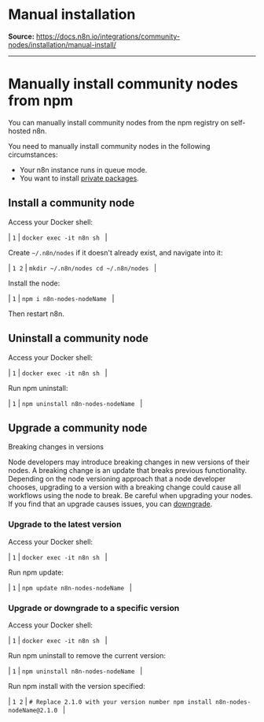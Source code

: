 # Manual installation

**Source:** https://docs.n8n.io/integrations/community-nodes/installation/manual-install/

---

# Manually install community nodes from npm

You can manually install community nodes from the npm registry on self-hosted n8n.

You need to manually install community nodes in the following circumstances:

- Your n8n instance runs in queue mode.
- You want to install [private packages](https://docs.npmjs.com/creating-and-publishing-private-packages).

## Install a community node

Access your Docker shell:

| ``` 1 ``` | ``` docker exec -it n8n sh  ``` |

Create `~/.n8n/nodes` if it doesn't already exist, and navigate into it:

| ``` 1 2 ``` | ``` mkdir ~/.n8n/nodes cd ~/.n8n/nodes  ``` |

Install the node:

| ``` 1 ``` | ``` npm i n8n-nodes-nodeName  ``` |

Then restart n8n.

## Uninstall a community node

Access your Docker shell:

| ``` 1 ``` | ``` docker exec -it n8n sh  ``` |

Run npm uninstall:

| ``` 1 ``` | ``` npm uninstall n8n-nodes-nodeName  ``` |

## Upgrade a community node

Breaking changes in versions

Node developers may introduce breaking changes in new versions of their nodes. A breaking change is an update that breaks previous functionality. Depending on the node versioning approach that a node developer chooses, upgrading to a version with a breaking change could cause all workflows using the node to break. Be careful when upgrading your nodes. If you find that an upgrade causes issues, you can [downgrade](#upgrade-or-downgrade-to-a-specific-version).

### Upgrade to the latest version

Access your Docker shell:

| ``` 1 ``` | ``` docker exec -it n8n sh  ``` |

Run npm update:

| ``` 1 ``` | ``` npm update n8n-nodes-nodeName  ``` |

### Upgrade or downgrade to a specific version

Access your Docker shell:

| ``` 1 ``` | ``` docker exec -it n8n sh  ``` |

Run npm uninstall to remove the current version:

| ``` 1 ``` | ``` npm uninstall n8n-nodes-nodeName  ``` |

Run npm install with the version specified:

| ``` 1 2 ``` | ``` # Replace 2.1.0 with your version number npm install n8n-nodes-nodeName@2.1.0  ``` |
